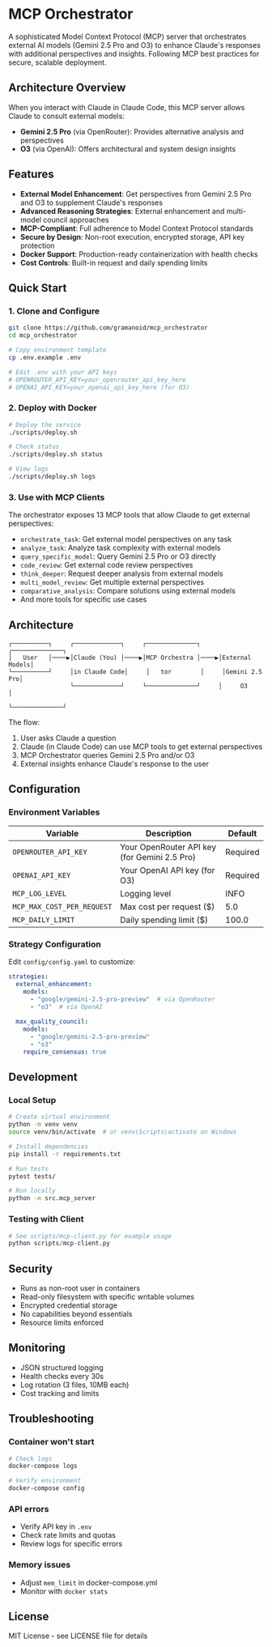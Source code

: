 # MCP Orchestrator

A sophisticated Model Context Protocol (MCP) server that orchestrates external AI models (Gemini 2.5 Pro and O3) to enhance Claude's responses with additional perspectives and insights. Following MCP best practices for secure, scalable deployment.

## Architecture Overview

When you interact with Claude in Claude Code, this MCP server allows Claude to consult external models:
- **Gemini 2.5 Pro** (via OpenRouter): Provides alternative analysis and perspectives
- **O3** (via OpenAI): Offers architectural and system design insights

## Features

- **External Model Enhancement**: Get perspectives from Gemini 2.5 Pro and O3 to supplement Claude's responses
- **Advanced Reasoning Strategies**: External enhancement and multi-model council approaches
- **MCP-Compliant**: Full adherence to Model Context Protocol standards
- **Secure by Design**: Non-root execution, encrypted storage, API key protection
- **Docker Support**: Production-ready containerization with health checks
- **Cost Controls**: Built-in request and daily spending limits

## Quick Start

### 1. Clone and Configure

```bash
git clone https://github.com/gramanoid/mcp_orchestrator
cd mcp_orchestrator

# Copy environment template
cp .env.example .env

# Edit .env with your API keys
# OPENROUTER_API_KEY=your_openrouter_api_key_here
# OPENAI_API_KEY=your_openai_api_key_here (for O3)
```

### 2. Deploy with Docker

```bash
# Deploy the service
./scripts/deploy.sh

# Check status
./scripts/deploy.sh status

# View logs
./scripts/deploy.sh logs
```

### 3. Use with MCP Clients

The orchestrator exposes 13 MCP tools that allow Claude to get external perspectives:

- `orchestrate_task`: Get external model perspectives on any task
- `analyze_task`: Analyze task complexity with external models
- `query_specific_model`: Query Gemini 2.5 Pro or O3 directly
- `code_review`: Get external code review perspectives
- `think_deeper`: Request deeper analysis from external models
- `multi_model_review`: Get multiple external perspectives
- `comparative_analysis`: Compare solutions using external models
- And more tools for specific use cases

## Architecture

```
┌──────────┐     ┌─────────────┐     ┌──────────────┐     ┌──────────────┐
│   User   │────▶│Claude (You) │────▶│MCP Orchestra │────▶│External Models│
└──────────┘     │in Claude Code│     │   tor        │     │Gemini 2.5 Pro│
                 └─────────────┘     └──────────────┘     │     O3       │
                                                           └──────────────┘
```

The flow:
1. User asks Claude a question
2. Claude (in Claude Code) can use MCP tools to get external perspectives
3. MCP Orchestrator queries Gemini 2.5 Pro and/or O3
4. External insights enhance Claude's response to the user

## Configuration

### Environment Variables

| Variable | Description | Default |
|----------|-------------|---------|
| `OPENROUTER_API_KEY` | Your OpenRouter API key (for Gemini 2.5 Pro) | Required |
| `OPENAI_API_KEY` | Your OpenAI API key (for O3) | Required |
| `MCP_LOG_LEVEL` | Logging level | INFO |
| `MCP_MAX_COST_PER_REQUEST` | Max cost per request ($) | 5.0 |
| `MCP_DAILY_LIMIT` | Daily spending limit ($) | 100.0 |

### Strategy Configuration

Edit `config/config.yaml` to customize:

```yaml
strategies:
  external_enhancement:
    models:
      - "google/gemini-2.5-pro-preview"  # via OpenRouter
      - "o3"  # via OpenAI
    
  max_quality_council:
    models:
      - "google/gemini-2.5-pro-preview"
      - "o3"
    require_consensus: true
```

## Development

### Local Setup

```bash
# Create virtual environment
python -m venv venv
source venv/bin/activate  # or venv\Scripts\activate on Windows

# Install dependencies
pip install -r requirements.txt

# Run tests
pytest tests/

# Run locally
python -m src.mcp_server
```

### Testing with Client

```python
# See scripts/mcp-client.py for example usage
python scripts/mcp-client.py
```

## Security

- Runs as non-root user in containers
- Read-only filesystem with specific writable volumes
- Encrypted credential storage
- No capabilities beyond essentials
- Resource limits enforced

## Monitoring

- JSON structured logging
- Health checks every 30s
- Log rotation (3 files, 10MB each)
- Cost tracking and limits

## Troubleshooting

### Container won't start
```bash
# Check logs
docker-compose logs

# Verify environment
docker-compose config
```

### API errors
- Verify API key in `.env`
- Check rate limits and quotas
- Review logs for specific errors

### Memory issues
- Adjust `mem_limit` in docker-compose.yml
- Monitor with `docker stats`

## License

MIT License - see LICENSE file for details